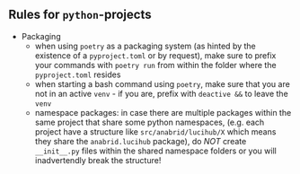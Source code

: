 ## Rules for `python`-projects

- Packaging
    - when using `poetry` as a packaging system (as hinted by the existence of a `pyproject.toml` or by request), make sure to prefix your commands with `poetry run` from within the folder where the `pyproject.toml` resides
    - when starting a bash command using `poetry`, make sure that you are not in an active `venv` - if you are, prefix with `deactive &&` to leave the `venv`
    - namespace packages: in case there are multiple packages within the same project that share some python namespaces, (e.g. each project have a structure like `src/anabrid/lucihub/X` which means they share the `anabrid.lucihub` package), do _NOT_ create `__init__.py` files within the shared namespace folders or you will inadvertendly break the structure!
